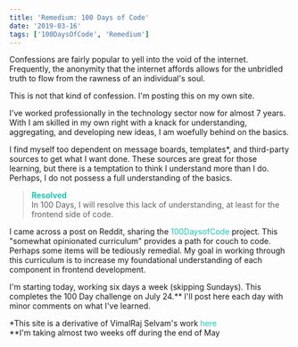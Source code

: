 ```yaml
---
title: 'Remedium: 100 Days of Code'
date: '2019-03-16'
tags: ['100DaysOfCode', 'Remedium']
---
```


Confessions are fairly popular to yell into the void of the internet.  Frequently, the anonymity that the internet affords allows for the unbridled truth to flow from the rawness of an individual's soul.

This is not that kind of confession. I'm posting this on my own site.

I've worked professionally in the technology sector now for almost 7 years. With I am skilled in my own right with a knack for understanding, aggregating, and developing new ideas, I am woefully behind on the basics.

I find myself too dependent on message boards, templates*, and third-party sources to get what I want done. These sources are great for those learning, but there is a temptation to think I understand more than I do. Perhaps, I do not possess a full understanding of the basics.

<blockquote>
	<strong><span style="color:#1BC6B4">Resolved</span></strong>
	<br />
	In 100 Days, I will resolve this lack of understanding, at least for the frontend side of code.
</blockquote>

I came across a post on Reddit, sharing the <a href="https://github.com/nas5w/100-days-of-code-frontend" style="color:#1BC6B4; text-decoration:none">100DaysofCode</a> project. This "somewhat opinionated curriculum" provides a path for couch to code. Perhaps some items will be tediously remedial. My goal in working through this curriculum is to increase my foundational understanding of each component in frontend development.

I'm starting today, working six days a week (skipping Sundays). This completes the 100 Day challenge on July 24.** I'll post here each day with minor comments on what I've learned.

*This site is a derivative of VimalRaj Selvam's work <a href="https://www.gatsbyjs.org/starters/email2vimalraj/gatsby-starter-tech-blog/" style="color:#1BC6B4; text-decoration:none">here</a>
<br />
**I'm taking almost two weeks off during the end of May
